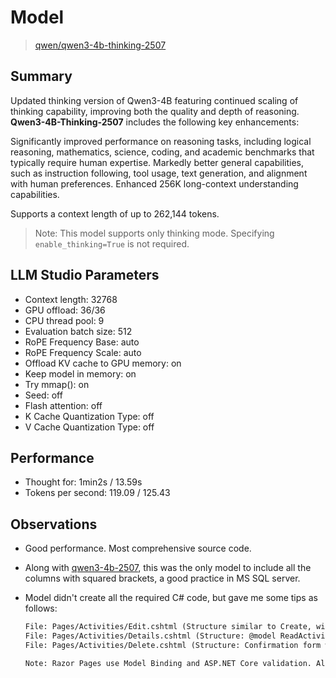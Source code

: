 # Model

> [qwen/qwen3-4b-thinking-2507](https://lmstudio.ai/models/qwen/qwen3-4b-thinking-2507)

## Summary

Updated thinking version of Qwen3-4B featuring continued scaling of thinking capability, improving both the quality and depth of reasoning. **Qwen3-4B-Thinking-2507** includes the following key enhancements:

Significantly improved performance on reasoning tasks, including logical reasoning, mathematics, science, coding, and academic benchmarks that typically require human expertise. Markedly better general capabilities, such as instruction following, tool usage, text generation, and alignment with human preferences. Enhanced 256K long-context understanding capabilities.

Supports a context length of up to 262,144 tokens.

> Note: This model supports only thinking mode. Specifying `enable_thinking=True` is not required.

## LLM Studio Parameters

- Context length: 32768
- GPU offload: 36/36
- CPU thread pool: 9
- Evaluation batch size: 512
- RoPE Frequency Base: auto
- RoPE Frequency Scale: auto
- Offload KV cache to GPU memory: on
- Keep model in memory: on
- Try mmap(): on
- Seed: off
- Flash attention: off
- K Cache Quantization Type: off
- V Cache Quantization Type: off

## Performance

- Thought for: 1min2s / 13.59s
- Tokens per second: 119.09 / 125.43

## Observations

- Good performance. Most comprehensive source code.
- Along with [qwen3-4b-2507](/qwen3-4b-2507/readme.md), this was the only model to include all the columns with squared brackets, a good practice in MS SQL server.
- Model didn't create all the required C# code, but gave me some tips as follows:

    ```txt
    File: Pages/Activities/Edit.cshtml (Structure similar to Create, with @model UpdateActivityViewModel)
    File: Pages/Activities/Details.cshtml (Structure: @model ReadActivityDto)
    File: Pages/Activities/Delete.cshtml (Structure: Confirmation form with @model Guid)

    Note: Razor Pages use Model Binding and ASP.NET Core validation. All pages include proper error handling and form submission.
    ```
